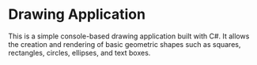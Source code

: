 # Drawing Application

This is a simple console-based drawing application built with C#. 
It allows the creation and rendering of basic geometric shapes such as squares, rectangles, circles, ellipses, and text boxes.
